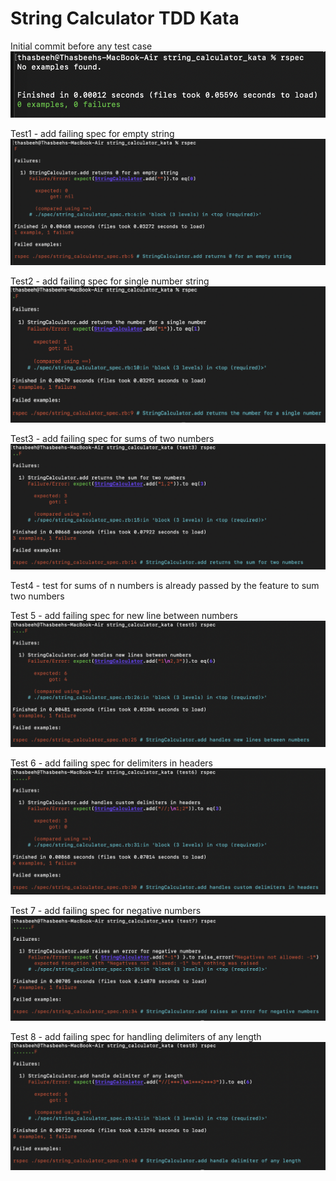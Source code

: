 # String Calculator TDD Kata

Initial commit before any test case
![Before any test](images/No_test.png)

Test1 - add failing spec for empty string
![Empty string test failed](images/test1_fail.png)

Test2 - add failing spec for single number string
![Single number string test failed](images/test2_fail.png)

Test3 - add failing spec for sums of two numbers
![Single number string test failed](images/test3_fail.png)

Test4 - test for sums of n numbers is already passed by the feature to sum two numbers

Test 5 - add failing spec for new line between numbers
![New line between numbers fail](images/test5_fail.png)

Test 6 - add failing spec for delimiters in headers
![Delimiter in header fail](images/test6_fail.png)

Test 7 - add failing spec for negative numbers
![Negative number exception](images/test7_fail.png)

Test 8 - add failing spec for handling delimiters of any length
![Delimiter of any length fail](images/test8_fail.png)
